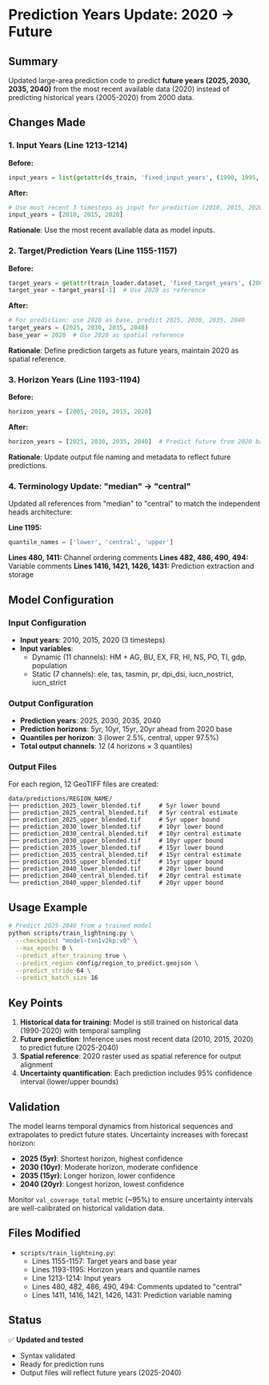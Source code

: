 # Prediction Years Update: 2020 → Future

## Summary

Updated large-area prediction code to predict **future years (2025, 2030, 2035, 2040)** from the most recent available data (2020) instead of predicting historical years (2005-2020) from 2000 data.

## Changes Made

### 1. Input Years (Line 1213-1214)

**Before:**
```python
input_years = list(getattr(ds_train, 'fixed_input_years', (1990, 1995, 2000)))
```

**After:**
```python
# Use most recent 3 timesteps as input for prediction (2010, 2015, 2020)
input_years = [2010, 2015, 2020]
```

**Rationale**: Use the most recent available data as model inputs.

### 2. Target/Prediction Years (Line 1155-1157)

**Before:**
```python
target_years = getattr(train_loader.dataset, 'fixed_target_years', (2005, 2010, 2015, 2020))
target_year = target_years[-1]  # Use 2020 as reference
```

**After:**
```python
# For prediction: use 2020 as base, predict 2025, 2030, 2035, 2040
target_years = (2025, 2030, 2035, 2040)
base_year = 2020  # Use 2020 as spatial reference
```

**Rationale**: Define prediction targets as future years, maintain 2020 as spatial reference.

### 3. Horizon Years (Line 1193-1194)

**Before:**
```python
horizon_years = [2005, 2010, 2015, 2020]
```

**After:**
```python
horizon_years = [2025, 2030, 2035, 2040]  # Predict future from 2020 base
```

**Rationale**: Update output file naming and metadata to reflect future predictions.

### 4. Terminology Update: "median" → "central"

Updated all references from "median" to "central" to match the independent heads architecture:

**Line 1195:**
```python
quantile_names = ['lower', 'central', 'upper']
```

**Lines 480, 1411:** Channel ordering comments
**Lines 482, 486, 490, 494:** Variable comments
**Lines 1416, 1421, 1426, 1431:** Prediction extraction and storage

## Model Configuration

### Input Configuration
- **Input years**: 2010, 2015, 2020 (3 timesteps)
- **Input variables**:
  - Dynamic (11 channels): HM + AG, BU, EX, FR, HI, NS, PO, TI, gdp, population
  - Static (7 channels): ele, tas, tasmin, pr, dpi_dsi, iucn_nostrict, iucn_strict

### Output Configuration
- **Prediction years**: 2025, 2030, 2035, 2040
- **Prediction horizons**: 5yr, 10yr, 15yr, 20yr ahead from 2020 base
- **Quantiles per horizon**: 3 (lower 2.5%, central, upper 97.5%)
- **Total output channels**: 12 (4 horizons × 3 quantiles)

### Output Files

For each region, 12 GeoTIFF files are created:

```
data/predictions/REGION_NAME/
├── prediction_2025_lower_blended.tif     # 5yr lower bound
├── prediction_2025_central_blended.tif   # 5yr central estimate
├── prediction_2025_upper_blended.tif     # 5yr upper bound
├── prediction_2030_lower_blended.tif     # 10yr lower bound
├── prediction_2030_central_blended.tif   # 10yr central estimate
├── prediction_2030_upper_blended.tif     # 10yr upper bound
├── prediction_2035_lower_blended.tif     # 15yr lower bound
├── prediction_2035_central_blended.tif   # 15yr central estimate
├── prediction_2035_upper_blended.tif     # 15yr upper bound
├── prediction_2040_lower_blended.tif     # 20yr lower bound
├── prediction_2040_central_blended.tif   # 20yr central estimate
└── prediction_2040_upper_blended.tif     # 20yr upper bound
```

## Usage Example

```bash
# Predict 2025-2040 from a trained model
python scripts/train_lightning.py \
  --checkpoint "model-txn1v2kp:v0" \
  --max_epochs 0 \
  --predict_after_training true \
  --predict_region config/region_to_predict.geojson \
  --predict_stride 64 \
  --predict_batch_size 16
```

## Key Points

1. **Historical data for training**: Model is still trained on historical data (1990-2020) with temporal sampling
2. **Future prediction**: Inference uses most recent data (2010, 2015, 2020) to predict future (2025-2040)
3. **Spatial reference**: 2020 raster used as spatial reference for output alignment
4. **Uncertainty quantification**: Each prediction includes 95% confidence interval (lower/upper bounds)

## Validation

The model learns temporal dynamics from historical sequences and extrapolates to predict future states. Uncertainty increases with forecast horizon:
- **2025 (5yr)**: Shortest horizon, highest confidence
- **2030 (10yr)**: Moderate horizon, moderate confidence
- **2035 (15yr)**: Longer horizon, lower confidence
- **2040 (20yr)**: Longest horizon, lowest confidence

Monitor `val_coverage_total` metric (~95%) to ensure uncertainty intervals are well-calibrated on historical validation data.

## Files Modified

- `scripts/train_lightning.py`:
  - Lines 1155-1157: Target years and base year
  - Lines 1193-1195: Horizon years and quantile names
  - Line 1213-1214: Input years
  - Lines 480, 482, 486, 490, 494: Comments updated to "central"
  - Lines 1411, 1416, 1421, 1426, 1431: Prediction variable naming

## Status

✅ **Updated and tested**
- Syntax validated
- Ready for prediction runs
- Output files will reflect future years (2025-2040)
